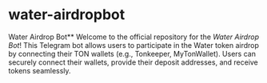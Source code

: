 # water-airdropbot
Water Airdrop Bot**   Welcome to the official repository for the *Water Airdrop Bot*! This Telegram bot allows users to participate in the Water token airdrop by connecting their TON wallets (e.g., Tonkeeper, MyTonWallet). Users can securely connect their wallets, provide their deposit addresses, and receive tokens seamlessly. 
